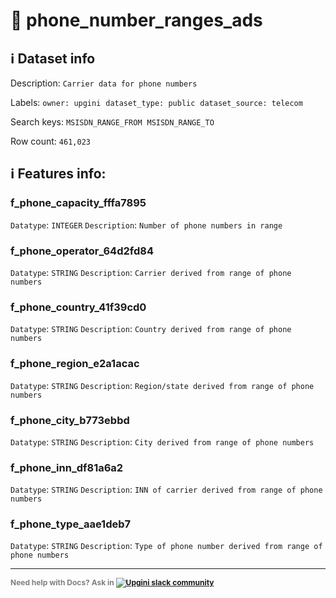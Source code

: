 # 📖 phone_number_ranges_ads 
## ℹ️ Dataset info 
Description: `Carrier data for phone numbers` 

Labels: ` owner: upgini ` &nbsp;` dataset_type: public ` &nbsp;` dataset_source: telecom ` &nbsp;

Search keys: 
` MSISDN_RANGE_FROM ` &nbsp;` MSISDN_RANGE_TO ` &nbsp;

Row count: `461,023` 

## ℹ️ Features info:

### f_phone_capacity_fffa7895
`Datatype`: `INTEGER`
`Description`: `Number of phone numbers in range`

### f_phone_operator_64d2fd84
`Datatype`: `STRING`
`Description`: `Carrier derived from range of phone numbers`

### f_phone_country_41f39cd0
`Datatype`: `STRING`
`Description`: `Country derived from range of phone numbers`

### f_phone_region_e2a1acac
`Datatype`: `STRING`
`Description`: `Region/state derived from range of phone numbers`

### f_phone_city_b773ebbd
`Datatype`: `STRING`
`Description`: `City derived from range of phone numbers`

### f_phone_inn_df81a6a2
`Datatype`: `STRING`
`Description`: `INN of carrier derived from range of phone numbers`

### f_phone_type_aae1deb7
`Datatype`: `STRING`
`Description`: `Type of phone number derived from range of phone numbers`



---

<span style="color:grey;font-weight:700;font-size:12px">
    Need help with Docs? Ask in
    <a href="https://4mlg.short.gy/join-upgini-community">
        <img alt="Upgini slack community" src="https://img.shields.io/badge/slack-@upgini-orange.svg?logo=slack">
    </a>
</span>